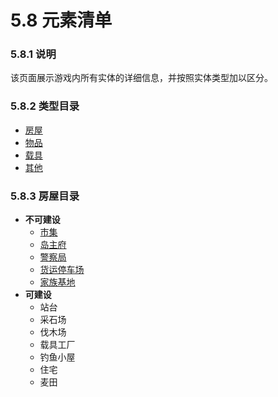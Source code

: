 # 5.8 元素清单

### 5.8.1 说明

该页面展示游戏内所有实体的详细信息，并按照实体类型加以区分。



### 5.8.2 类型目录

- [房屋](#fangwu)
- [物品](#wupin)
- [载具](#zaiju)
- [其他](#qita)



### 5.8.3 房屋目录<a id=fangwu></a>

- **不可建设**
  - [市集](#市集)
  - [岛主府](#daozhufu)
  - [警察局](#jingchaju)
  - [货运停车场](#huoyuntingchechang)
  - [家族基地](#jiazujidi)
- **可建设**
  - 站台
  - 采石场
  - 伐木场
  - 载具工厂
  - 钓鱼小屋
  - 住宅
  - 麦田